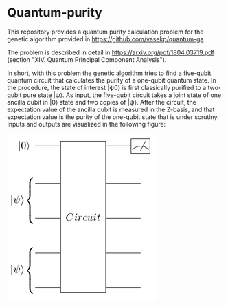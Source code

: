 # Quantum-purity
This repository provides a quantum purity calculation problem for the genetic algorithm provided in https://github.com/vasekp/quantum-ga

The problem is described in detail in https://arxiv.org/pdf/1804.03719.pdf (section "XIV. Quantum Principal Component Analysis").

In short, with this problem the genetic algorithm tries to find a five-qubit quantum circuit that calculates the purity of a one-qubit quantum state. In the procedure, the state of interest |ψ0⟩ is first classically purified to a two-qubit pure state |ψ⟩. As input, the five-qubit circuit takes a joint state of one ancilla qubit in |0⟩ state and two copies of |ψ⟩. After the circuit, the expectation value of the ancilla qubit is measured in the Z-basis, and that expectation value is the purity of the one-qubit state that is under scrutiny. Inputs and outputs are visualized in the following figure:

![Alt Text](inputs_outputs.png)
